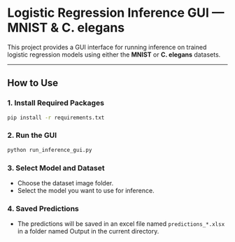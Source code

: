# Logistic Regression Inference GUI — MNIST & C. elegans

This project provides a GUI interface for running inference on trained logistic regression models using either the **MNIST** or **C. elegans** datasets.

---

## How to Use

### 1. Install Required Packages


```bash
pip install -r requirements.txt

```

### 2. Run the GUI
```bash
python run_inference_gui.py
```

### 3. Select Model and Dataset
- Choose the dataset image folder.
- Select the model you want to use for inference.

### 4. Saved Predictions
- The predictions will be saved in an excel file named `predictions_*.xlsx` in a folder named Output in the current directory.
